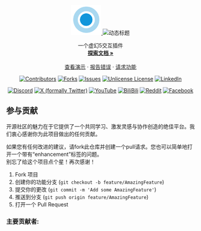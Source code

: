 <div align="center">
    <br />

  <a href="https://github.com/othneildrew/Best-README-Template">
    <img src="Resources/Icon128.png" alt="Logo" width="80" height="80">
  </a>

  <img src="https://readme-typing-svg.demolab.com?font=Fira+Code&size=50&duration=3000&pause=500&color=C191FF&center=true&vCenter=true&width=800&lines=🚀+基于+Unreal+Engine+5+的纯C%2B%2B交互插件;⚡+零运行时性能损耗;🎮+蓝图友好" alt="动态标题" />

  <p align="center">
    一个虚幻5交互插件
    <br />
    <a href="https://github.com/othneildrew/Best-README-Template"><strong>探索文档 »</strong></a>
    <br />
    <br />
    <a href="https://github.com/othneildrew/Best-README-Template">查看演示</a>
    &middot;
    <a href="https://github.com/othneildrew/Best-README-Template/issues/new?labels=bug&template=bug-report---.md">报告错误</a>
    &middot;
    <a href="https://github.com/othneildrew/Best-README-Template/issues/new?labels=enhancement&template=feature-request---.md">请求功能</a>
  </p>

</div>



<!-- 核心徽章 -->
<p align="center">  
<a href="https://discord.gg/pickrubbish"><img src="https://img.shields.io/github/contributors/TrifingZW/SingularisInteraction.svg?style=for-the-badge" alt="Contributors"></a>
<a href="https://twitter.com/pickrubbish"><img src="https://img.shields.io/github/forks/TrifingZW/SingularisInteraction.svg?style=for-the-badge" alt="Forks"></a>
<a href="https://www.youtube.com/c/pickrubbish"><img src="https://img.shields.io/github/issues/TrifingZW/SingularisInteraction.svg?style=for-the-badge" alt="Issues"></a>
<a href="https://www.bilibili.com/pickrubbish/"><img src="https://img.shields.io/github/license/TrifingZW/SingularisInteraction.svg?style=for-the-badge" alt="Unlicense License"></a>
<a href="https://www.reddit.com/r/pickrubbish/"><img src="https://img.shields.io/badge/-LinkedIn-black.svg?style=for-the-badge&logo=linkedin&colorB=555" alt="LinkedIn"></a>
</p>
<p align="center">  
<a href="https://discord.gg/pickrubbish"><img src="https://img.shields.io/badge/Discord-5865F2?style=for-the-badge&logo=discord&logoColor=white" alt="Discord"></a>
<a href="https://twitter.com/pickrubbish"><img src="https://img.shields.io/badge/twitter-000000?style=for-the-badge&logo=x&logoColor=white" alt="X (formally Twitter)"></a>
<a href="https://www.youtube.com/c/pickrubbish"><img src="https://img.shields.io/badge/YouTube-FF0000?style=for-the-badge&logo=youtube&logoColor=white" alt="YouTube"></a>
<a href="https://www.bilibili.com/pickrubbish/"><img src="https://img.shields.io/badge/BiliBili-E4405F?style=for-the-badge&logo=bilibili&logoColor=white" alt="BiliBili"></a>
<a href="https://www.reddit.com/r/pickrubbish/"><img src="https://img.shields.io/badge/Reddit-FF4500?style=for-the-badge&logo=reddit&logoColor=white" alt="Reddit"></a>
<a href="https://www.facebook.com/pickrubbish/"><img src="https://img.shields.io/badge/Facebook-1877F2?style=for-the-badge&logo=facebook&logoColor=white" alt="Facebook"></a>
</p>

## 参与贡献

开源社区的魅力在于它提供了一个共同学习、激发灵感与协作创造的绝佳平台。我们衷心感谢你为此项目做出的任何贡献。

如果您有任何改进的建议，请fork此仓库并创建一个pull请求。您也可以简单地打开一个带有“enhancement”标签的问题。  
别忘了给这个项目点个星！再次感谢！

1. Fork 项目
2. 创建你的功能分支 (`git checkout -b feature/AmazingFeature`)
3. 提交你的更改 (`git commit -m 'Add some AmazingFeature'`)
4. 推送到分支 (`git push origin feature/AmazingFeature`)
5. 打开一个 Pull Request

### 主要贡献者:

<a href="https://github.com/TrifingZW/SingularisInteraction/graphs/contributors">
  <img src="https://contrib.rocks/image?repo=TrifingZW/SingularisInteraction"  alt=""/>
</a>



<!-- MARKDOWN LINKS & IMAGES -->
<!-- https://www.markdownguide.org/basic-syntax/#reference-style-links -->

[contributors-shield]: https://img.shields.io/github/contributors/TrifingZW/SingularisInteraction.svg?style=for-the-badge

[contributors-url]: https://github.com/TrifingZW/SingularisInteraction/graphs/contributors

[forks-shield]: https://img.shields.io/github/forks/TrifingZW/SingularisInteraction.svg?style=for-the-badge

[forks-url]: https://github.com/TrifingZW/SingularisInteraction/network/members

[stars-shield]: https://img.shields.io/github/stars/TrifingZW/SingularisInteraction.svg?style=for-the-badge

[stars-url]: https://github.com/TrifingZW/SingularisInteraction/stargazers

[issues-shield]: https://img.shields.io/github/issues/TrifingZW/SingularisInteraction.svg?style=for-the-badge

[issues-url]: https://github.com/TrifingZW/SingularisInteraction/issues

[license-shield]: https://img.shields.io/github/license/TrifingZW/SingularisInteraction.svg?style=for-the-badge

[license-url]: https://github.com/TrifingZW/SingularisInteraction/blob/master/LICENSE.txt

[linkedin-shield]: https://img.shields.io/badge/-LinkedIn-black.svg?style=for-the-badge&logo=linkedin&colorB=555

[linkedin-url]: https://linkedin.com/in/othneildrew
